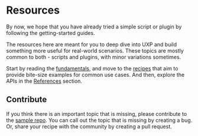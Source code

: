# Resources

By now, we hope that you have already tried a simple script or plugin by following the getting-started guides. 

The resources here are meant for you to deep dive into UXP and build something more useful for real-world scenarios. These topics are mostly common to both - scripts and plugins, with minor variations sometimes. 

Start by reading the [fundamentals](./fundamentals/), and move to the [recipes](./recipes/) that aim to provide bite-size examples for common use cases. And then, explore the APIs in the [References](/indesign/uxp/changelog/) section. 

## Contribute
If you think there is an important topic that is missing, please contribute to the [sample repo](https://github.com/AdobeDocs/uxp-indesign-samples). You can call out the topic that is missing by creating a bug. Or, share your recipe with the community by creating a pull request.